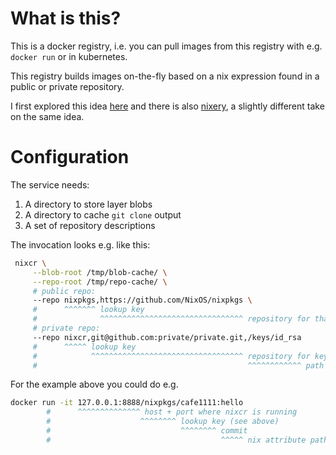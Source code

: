 # What is this?

This is a docker registry, i.e. you can pull images from this registry
with e.g. `docker run` or in kubernetes.

This registry builds images on-the-fly based on a nix expression
found in a public or private repository.

I first explored this idea [here](https://github.com/teh/simci/blob/master/api-v2.py)
and there is also [nixery](http://nixery.dev/), a slightly different take on the same idea.

# Configuration

The service needs:

1. A directory to store layer blobs
2. A directory to cache `git clone` output
3. A set of repository descriptions

The invocation looks e.g. like this:

```sh
 nixcr \
     --blob-root /tmp/blob-cache/ \
     --repo-root /tmp/repo-cache/ \
     # public repo:
     --repo nixpkgs,https://github.com/NixOS/nixpkgs \
     #      ^^^^^^^ lookup key
     #              ^^^^^^^^^^^^^^^^^^^^^^^^^^^^^^^^ repository for that key
     # private repo:
     --repo nixcr,git@github.com:private/private.git,/keys/id_rsa
     #      ^^^^^ lookup key
     #            ^^^^^^^^^^^^^^^^^^^^^^^^^^^^^^^^^^ repository for key
     #                                               ^^^^^^^^^^^^ path to private ssh deploy key
```

For the example above you could do e.g.

```sh
docker run -it 127.0.0.1:8888/nixpkgs/cafe1111:hello
        #      ^^^^^^^^^^^^^^ host + port where nixcr is running
        #                    ^^^^^^^^ lookup key (see above)
        #                             ^^^^^^^^ commit
        #                                      ^^^^^ nix attribute path
```

